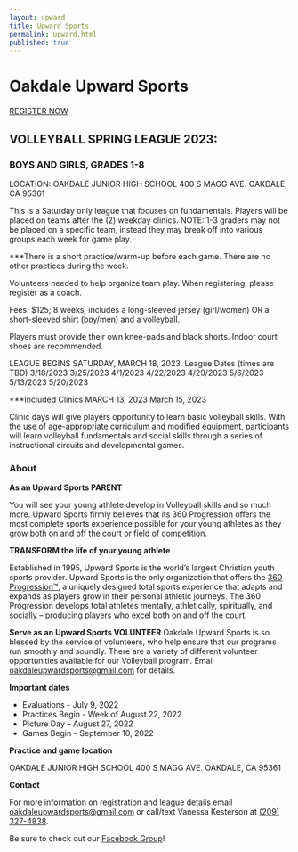 ```yaml
---
layout: upward
title: Upward Sports
permalink: upward.html
published: true
---
```


# Oakdale Upward Sports

<a class="upward-register-btn" href="https://registration.upward.org/UPW83679">REGISTER NOW</a>

## VOLLEYBALL SPRING LEAGUE 2023: 
### BOYS AND GIRLS, GRADES 1-8

LOCATION: 
OAKDALE JUNIOR HIGH SCHOOL 
400 S MAGG AVE. 
OAKDALE, CA 95361

This is a Saturday only league that focuses on fundamentals. 
Players will be placed on teams after the (2) weekday clinics.
NOTE: 1-3 graders may not be placed on a specific team, instead they may break off into various groups each week for game play.

***There is a short practice/warm-up before each game. There are no other practices
during the week.

Volunteers needed to help organize team play.  When registering, please register as a coach.

Fees: $125; 8 weeks, includes a long-sleeved jersey (girl/women) OR a short-sleeved shirt (boy/men) and a volleyball.

Players must provide their own knee-pads and black shorts. Indoor court shoes are recommended.

LEAGUE BEGINS SATURDAY, MARCH 18, 2023.
League Dates (times are TBD)
3/18/2023 
3/25/2023 
4/1/2023 
4/22/2023 
4/29/2023 
5/6/2023 
5/13/2023 
5/20/2023 

***Included Clinics
MARCH 13, 2023
March 15, 2023

Clinic days will give players opportunity to learn basic volleyball skills.  With the use of age-appropriate curriculum and modified equipment, participants will learn volleyball fundamentals and social skills through a series of instructional circuits and developmental games. 




### About

**As an Upward Sports PARENT**

You will see your young athlete develop in Volleyball skills and so much more. Upward Sports firmly believes that its 360 Progression offers the most complete sports experience possible for your young athletes as they grow both on and off the court or field of competition.

**TRANSFORM the life of your young athlete**

Established in 1995, Upward Sports is the world’s largest Christian youth sports provider. Upward Sports is the only organization that offers the [360 Progression™](https://www.upward.org/about/360progression), a uniquely designed total sports experience that adapts and expands as players grow in their personal athletic journeys. The 360 Progression develops total athletes mentally, athletically, spiritually, and socially – producing players who excel both on and off the court.

**Serve as an Upward Sports VOLUNTEER**
Oakdale Upward Sports is so blessed by the service of volunteers, who help ensure that our programs run smoothly and soundly. There are a variety of different volunteer opportunities available for our Volleyball program. Email [oakdaleupwardsports@gmail.com](mailto:oakdaleupwardsports@gmail.com) for details.

**Important dates**
- Evaluations - July 9, 2022
- Practices Begin - Week of August 22, 2022
- Picture Day – August 27, 2022
- Games Begin – September 10, 2022


**Practice and game location**

OAKDALE JUNIOR HIGH SCHOOL 
400 S MAGG AVE. 
OAKDALE, CA 95361


**Contact**

For more information on registration and league details email [oakdaleupwardsports@gmail.com](mailto:oakdaleupwardsports@gmail.com) or call/text Vanessa Kesterson at [(209) 327-4838](tel:+12093274838).

Be sure to check out our [Facebook Group](https://www.facebook.com/groups/190504948346754/)!
